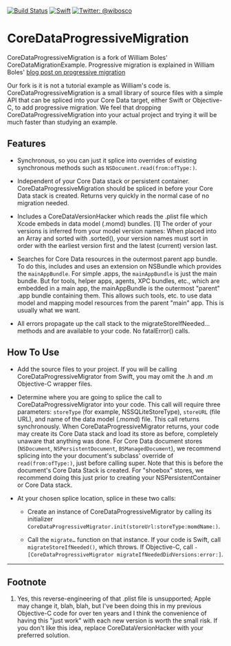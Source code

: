 [![Build Status](https://travis-ci.org/wibosco/CoreDataMigrationRevised-Example.svg)](https://travis-ci.org/wibosco/CoreDataMigrationRevised-Example)
<a href="https://swift.org"><img src="https://img.shields.io/badge/Swift-4.2-orange.svg?style=flat" alt="Swift" /></a>
<a href="https://twitter.com/wibosco"><img src="https://img.shields.io/badge/twitter-@wibosco-blue.svg?style=flat" alt="Twitter: @wibosco" /></a>

#  CoreDataProgressiveMigration

CoreDataProgressiveMigration is a fork of William Boles' CoreDataMigrationExample.  Progressive migration is explained in William Boles' [blog post on progressive migration](https://williamboles.me/progressive-core-data-migration/)

Our fork is it is not a tutorial example as William's code is.  CoreDataProgressiveMigration is a small library of source files with a simple API that can be spliced into your Core Data target, either Swift or Objective-C, to add progressive migration.  We feel that dropping CoreDataProgressiveMigration into your actual project and trying it will be much faster than studying an example.

## Features

* Synchronous, so you can just it splice into overrides of existing synchronous methods such as `NSDocument.read(from:ofType:)`.

* Independent of your Core Data stack or persistent container.  CoreDataProgressiveMigration should be spliced in before your Core Data stack is created.  Returns very quickly in the normal case of no migration needed.

* Includes a CoreDataVersionHacker which reads the .plist file which Xcode embeds in data model (.momd) bundles. [1]  The order of your versions is inferred from your model version names:  When placed into an Array<String> and sorted with .sorted(), your version names must sort in order with the earliest version first and the latest (current) version last.

* Searches for Core Data resources in the outermost parent app bundle.  To do this, includes and uses an extension on NSBundle which provides the `mainAppBundle`.  For simple .apps, the `mainAppBundle` is just the main bundle.  But for tools, helper apps, agents, XPC bundles, etc., which are embedded in a main app, the mainAppBundle is the outermost "parent" .app bundle containing them.  This allows such tools, etc. to use data model and mapping model resources from the parent "main" app.  This is usually what we want.

* All errors propagate up the call stack to the migrateStoreIfNeeded… methods and are available to your code.  No fatalError() calls.

## How To Use

* Add the source files to your project.  If you will be calling CoreDataProgressiveMigrator from Swift, you may omit the .h and .m Objective-C wrapper files.

* Determine where you are going to splice the call to CoreDataProgressiveMigrator into your code.  This call will require three parameters: `storeType` (for example, NSSQLiteStoreType), `storeURL` (file URL), and name of the data model (.momd) file.  This call returns synchronously.  When CoreDataProgressiveMigrator returns, your code may create its Core Data stack and load its store as before, completely unaware that anything was done.  For Core Data document stores (`NSDocument`, `NSPersistentDocument`, `BSManagedDocument`), we recommend splicing into the your document's subclass' override of `read(from:ofType:)`, just before calling super.  Note that this is before the document's Core Data Stack is created.  For "shoebox" stores, we recommend doing this just prior to creating your NSPersistentContainer or Core Data stack.

* At your chosen splice location, splice in these two calls:

  * Create an instance of CoreDataProgressiveMigrator by calling its initializer `CoreDataProgressiveMigrator.init(storeUrl:storeType:momdName:)`.

  * Call the `migrate…` function on that instance.  If your code is Swift, call `migrateStoreIfNeeded()`, which throws.  If Objective-C, call `-[CoreDataProgressiveMigrator migrateIfNeededDidVersions:error:]`.

* * *

## Footnote

1.  Yes, this reverse-engineering of that .plist file is unsupported; Apple may change it, blah, blah, but I've been doing this in my previous Objective-C code for over ten years and I think the convenience of having this "just work" with each new version is worth the small risk.  If you don't like this idea, replace CoreDataVersionHacker with your preferred solution.
